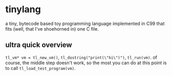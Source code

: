 # tinylang
a tiny, bytecode based toy programming language implemented in C99
that fits (well, that I've shoehorned in) one C file.

## ultra quick overview

`tl_vm* vm = tl_new_vm()`, `tl_dostring("print(\"hi\")")`, `tl_run(vm)`.
of course, the middle step doesn't work, so the most you can do at this point
is to call `tl_load_test_program(vm)`.
